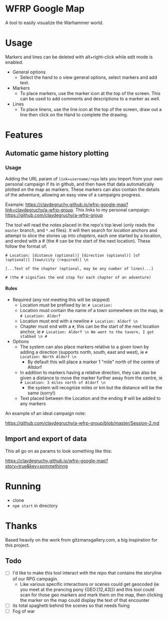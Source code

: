 # WFRP Google Map
A tool to easily visualize the Warhammer world.


# Usage
Markers and lines can be deleted with alt+right-click while edit mode is enabled.

- General options
  - Select the hand to o view general options, select markers and add text.
- Markers
  - To place markers, use the marker icon at the top of the screen. This can be used to add comments and descriptions to a marker as well.
- Lines
  - To place linens, use the line icon at the top of the screen, draw out a line then click on the Hand to complete the drawing.


# Features
## Automatic game history plotting
### Usage
Adding the URL param of `link=username/repo` lets you import from your own personal campaign if its in github, and then have that data automatically plotted on the map as markers. These markers can also contain the details of the adventure, allowing an easy view of a campaigns progress.

Example: https://claydegruchy.github.io/wfrp-google-map?link=claydegruchy/a-wfrp-group. This links to my personal campaign: https://github.com/claydegruchy/a-wfrp-group

The tool will read the notes placed in the repo's top level (only reads the `master` branch, and `*.md` files). It will then search for *location* anchors and attempt to slice the stories up into *chapters*, each one started by a location, and ended with a # (the # can be the start of the next location). These follow the format of:

```
# Location: [distance (optional)] [direction (optional)] [of (optional)] [town/city (required)] \n

[...Text of the chapter (optional, may be any number of lines)...]

# (the # signifies the end stop for each chapter of an adventure)
```

#### Rules
- Required (any not meeting this will be skipped)
  - Location must be prefixed by ie: `# Location: `
  - Location must contain the name of a town somewhere on the map, ie  `# Location: Aldorf`
  - Location must end with a newline `# Location: Aldorf \n`
  - Chapter must end with a `#`, this can be the start of the next location anchor, ie `# Location: Aldorf \n We went to the tavern, I got stabbed \n #`
- Options
  - The system can also place markers relative to a given town by adding a direction (supports north, south, east and west), ie `# Location: North Aldorf \n`
    - By default this will place a marker 1 "mile" north of the centre of Altdorf
  - In addition to markers having a relative direction, they can also be given a distance to move the marker further away from the centre, ie `# Location: 3 miles north of Aldorf \n`
    - the system will recognize miles or km but the distance will be the same (sorry!)
  - Text placed between the Location and the ending # will be added to any markers

An example of an ideal campaign note:

https://github.com/claydegruchy/a-wfrp-group/blob/master/Session-2.md

## Import and export of data

This all go on as params to look something like this:

https://claydegruchy.github.io/wfrp-google-map?story=true&key=sommethinng
# Running
- clone
- `npm start` in directory

# Thanks
Based heavily on the work from gitzmansgallery.com, a big inspiration for this project.

## Todo
- [ ] I'd like to make this tool interact with the repo that contains the storyline of our RPG campagin.
  - Like various specific interactions or scenes could get geocoded (ie you meet at the prancing pony {GEO:[12,43]}) and this tool could scan for those geo markers and mark them on the map, then clicking the marker on the map could display the text of that encounter
- [ ] its total spaghetti behind the scenes so that needs fixing
- [ ] Fog of war
